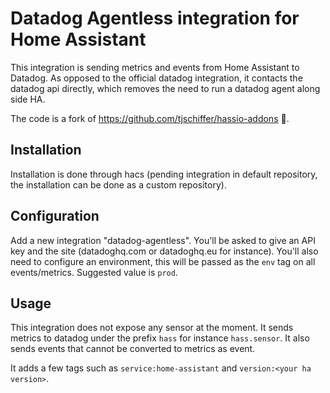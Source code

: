 # Datadog Agentless integration for Home Assistant

This integration is sending metrics and events from Home Assistant to Datadog.
As opposed to the official datadog integration, it contacts the datadog api directly, which removes the need to run a datadog agent along side HA.

The code is a fork of https://github.com/tjschiffer/hassio-addons 🙇.


## Installation

Installation is done through hacs (pending integration in default repository, the installation can be done as a custom repository).

## Configuration

Add a new integration "datadog-agentless". You'll be asked to give an API key and the site (datadoghq.com or datadoghq.eu for instance).
You'll also need to configure an environment, this will be passed as the `env` tag on all events/metrics. Suggested value is `prod`.

## Usage

This integration does not expose any sensor at the moment. It sends metrics to datadog under the prefix `hass` for instance `hass.sensor`. It also sends events that cannot be converted to metrics as event.

It adds a few tags such as `service:home-assistant` and `version:<your ha version>`.
